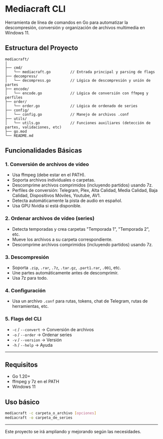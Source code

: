 # Mediacraft CLI

Herramienta de línea de comandos en Go para automatizar la descompresión, conversión y organización de archivos multimedia en Windows 11.

## Estructura del Proyecto

```
mediacraft/
│
├── cmd/
│   └── mediacraft.go         // Entrada principal y parsing de flags
├── decompress/
│   └── decompress.go         // Lógica de descompresión y unión de partes
├── encode/
│   └── encode.go             // Lógica de conversión con ffmpeg y perfiles
├── order/
│   └── order.go              // Lógica de ordenado de series
├── config/
│   └── config.go             // Manejo de archivos .conf
├── utils/
│   └── utils.go              // Funciones auxiliares (detección de partes, validaciones, etc)
├── go.mod
└── README.md
```

## Funcionalidades Básicas

### 1. Conversión de archivos de vídeo
- Usa ffmpeg (debe estar en el PATH).
- Soporta archivos individuales o carpetas.
- Descomprime archivos comprimidos (incluyendo partidos) usando 7z.
- Perfiles de conversión: Telegram, Plex, Alta Calidad, Media Calidad, Baja Calidad, Dispositivos Móviles, Youtube, AV1.
- Detecta automáticamente la pista de audio en español.
- Usa GPU Nvidia si está disponible.

### 2. Ordenar archivos de vídeo (series)
- Detecta temporadas y crea carpetas "Temporada 1", "Temporada 2", etc.
- Mueve los archivos a su carpeta correspondiente.
- Descomprime archivos comprimidos (incluyendo partidos) usando 7z.

### 3. Descompresión
- Soporta `.zip`, `.rar`, `.7z`, `.tar.gz`, `.part1.rar`, `.001`, etc.
- Une partes automáticamente antes de descomprimir.
- Usa 7z para todo.

### 4. Configuración
- Usa un archivo `.conf` para rutas, tokens, chat de Telegram, rutas de herramientas, etc.

### 5. Flags del CLI
- `-c` / `--convert`   → Conversión de archivos
- `-o` / `--order`     → Ordenar series
- `-v` / `--version`   → Versión
- `-h` / `--help`      → Ayuda

---

## Requisitos
- Go 1.20+
- ffmpeg y 7z en el PATH
- Windows 11

## Uso básico

```sh
mediacraft -c carpeta_o_archivo [opciones]
mediacraft -o carpeta_de_series
```

---

Este proyecto se irá ampliando y mejorando según las necesidades.
